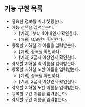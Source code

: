 ## 기능 구현 목록
*  필요한 정보를 미리 셋팅한다.
*  기능 선택을 입력받는다.
   * [예외] 1부터 4이내인지 확인한다.
   * [예외] Q,B인지 확인한다.
*  등록할 지하철 역 이름을 입력받는다.
    * [예외] 중복을 확인하다.
    * [예외] 2글자 이상인지 확인한다.
*  삭제할 지하철 역 이름을 입력받는다.
*  등록할 지하철 노선 이름을 입력받는다.
    * [예외] 중복을 확인하다.
    * [예외] 2글자 이상인지 확인한다.
*  삭제할 지하철 노선 이름을 입력받는다.
*  등록할 구간 이름을 입력받는다.
*  삭제할 구간 이름을 입력받는다.
